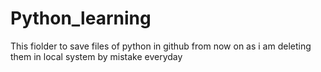 # Python_learning
This fiolder to save files of python in github from now on as i am deleting them in local system by mistake everyday

